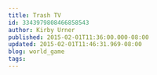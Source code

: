 ```yaml
---
title: Trash TV
id: 3343979808466858543
author: Kirby Urner
published: 2015-02-01T11:36:00.000-08:00
updated: 2015-02-01T11:46:31.969-08:00
blog: world_game
tags: 
---
```


